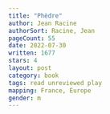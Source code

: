 ```yaml
---
title: "Phèdre"
author: Jean Racine
authorSort: Racine, Jean
pageCount: 55
date: 2022-07-30
written: 1677
stars: 4
layout: post
category: book
tags: read unreviewed play
mapping: France, Europe
gender: m
---
```

